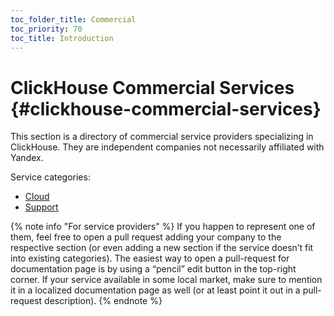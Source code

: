 ```yaml
---
toc_folder_title: Commercial
toc_priority: 70
toc_title: Introduction
---
```


# ClickHouse Commercial Services {#clickhouse-commercial-services}

This section is a directory of commercial service providers specializing in ClickHouse. They are independent companies not necessarily affiliated with Yandex.

Service categories:

-   [Cloud](../commercial/cloud.md)
-   [Support](../commercial/support.md)

{% note info "For service providers" %}
    If you happen to represent one of them, feel free to open a pull request adding your company to the respective section (or even adding a new section if the service doesn’t fit into existing categories). The easiest way to open a pull-request for documentation page is by using a “pencil” edit button in the top-right corner. If your service available in some local market, make sure to mention it in a localized documentation page as well (or at least point it out in a pull-request description).
{% endnote %}
